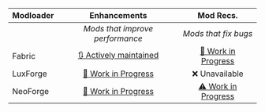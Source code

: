 | Modloader | Enhancements | Mod Recs. |
| --- | :---: | :---: | 
| | *Mods that improve performance* | *Mods that fix bugs* | 
| Fabric | [🔃 Actively maintained](fabric/optimizations.md) | [🚧 Work in Progress](fabric/fixes.md) |
| LuxForge | [🚧 Work in Progress](forge/optimizations.md) | ❌ Unavailable |
| NeoForge | [🚧 Work in Progress](neo/optimizations.md) | [⚠ Work in Progress](neo/fixes.md) |